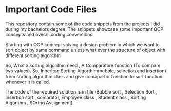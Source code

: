 # Important Code Files
This repository contain some of the code snippets from the projects I did during my bachelors degree. The snippets showcase some important OOP concepts and overall coding conventions.

Starting with OOP concept solving a design problem in which we want to sort object by same command unless what ever the structure of object with different sorting algorithm

So, What a sorting algorithm need , A Comparatore function (To compare two values). So, Inherited Sorting Algorthim(bubble, selection and insertion) from sorting algorithm class and give comapartor function to sort function whenever it is called.

The code of the required solution is in file (Bubble sort , Selection Sort , Insertion sort , comarator, Employee class , Student class , Sorting Algorithm , SOrtng Assignment) 



